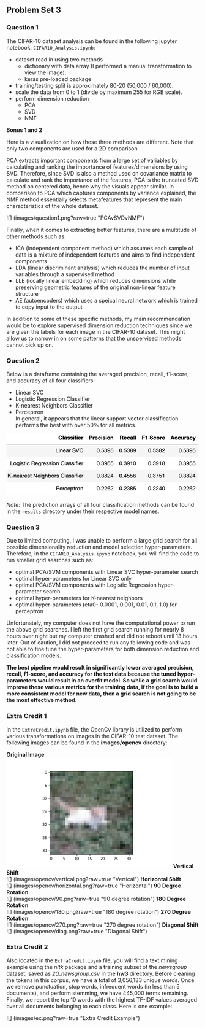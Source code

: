 ## Problem Set 3

### Question 1

The CIFAR-10 dataset analysis can be found in the following jupyter notebook: ```CIFAR10_Analysis.ipynb```:  
- dataset read in using two methods
  - dictionary with data array (I performed a manual transformation to view the image). 
  - keras pre-loaded package
- training/testing split is approximately 80-20 (50,000 / 60,000). 
- scale the data from 0 to 1 (divide by maximum 255 for RGB scale). 
- perform dimension reduction
  - PCA  
  - SVD  
  - NMF  

**Bonus 1 and 2**

Here is a visualization on how these three methods are different. Note that only two components are used for a 2D comparison.  

PCA extracts important components from a large set of variables by calculating and ranking the importance of features/dimensions by using SVD. Therefore, since SVD is also a method used on covariance matrix to calculate and rank the importance of the features, PCA is the truncated SVD method on centered data, hence why the visuals appear similar. In comparison to PCA which captures components by variance explained, the NMF method essentially selects metafeatures that represent the main characteristics of the whole dataset.  

![] (images/question1.png?raw=true "PCAvSVDvNMF")

Finally, when it comes to extracting better features, there are a multitude of other methods such as:  
- ICA (independent component method) which assumes each sample of data is a mixture of independent features and aims to find independent components  
- LDA (linear discriminant analysis) which reduces the number of input variables through a supervised method  
- LLE (locally linear embedding) which reduces dimensions while preserving geometric features of the original non-linear feature structure  
- AE (autoencoders) which uses a speical neural network which is trained to copy input to the output

In addition to some of these specific methods, my main recommendation would be to explore supervised dimension reduction techniques since we are given the labels for each image in the CIFAR-10 dataset. This might allow us to narrow in on some patterns that the unspervised methods cannot pick up on.  

### Question 2

Below is a dataframe containing the averaged precision, recall, f1-score, and accuracy of all four classifiers:  
- Linear SVC
- Logistic Regression Classifier
- K-nearest Neighbors Classifier
- Perceptron  
In general, it appears that the linear support vector classification performs the best with over 50% for all metrics. 

![](images/question2.png?raw=true "VariousMetrics")

*Note*: The prediction arrays of all four classification methods can be found in the ```results``` directory under their respective model names.  

### Question 3

Due to limited computing, I was unable to perform a large grid search for all possible dimensionality reduction and model selection hyper-parameters. Therefore, in the ```CIFAR10_Analysis.ipynb``` notebook, you will find the code to run smaller grid searches such as:   
- optimal PCA/SVM components with Linear SVC hyper-parameter search   
- optimal hyper-parameters for Linear SVC only   
- optimal PCA/SVM components with Logistic Regression hyper-parameter search   
- optimal hyper-parameters for K-nearest neighbors   
- optimal hyper-parameters (eta0- 0.0001, 0.001, 0.01, 0.1, 1.0) for perceptron   

Unfortunately, my computer does not have the computational power to run the above grid searches. I left the first grid search running for nearly 8 hours over night but my computer crashed and did not reboot until 13 hours later. Out of caution, I did not proceed to run any following code and was not able to fine tune the hyper-parameters for both dimension reduction and classification models.

**The best pipeline would result in significantly lower averaged precision, recall, f1-score, and accuracy for the test data because the tuned hyper-parameters would result in an overfit model. So while a grid search would improve these various metrics for the training data, if the goal is to build a more consistent model for new data, then a grid search is not going to be the most effective method.**

### Extra Credit 1

In the ```ExtraCredit.ipynb``` file, the OpenCv library is utilized to perform various transformations on images in the CIFAR-10 test dataset. The following images can be found in the **images/opencv** directory:  

**Original Image**  
![](images/opencv/original.png?raw=true "Original")
**Vertical Shift**  
![] (images/opencv/vertical.png?raw=true "Vertical")
**Horizontal Shift**  
![] (images/opencv/horizontal.png?raw=true "Horizontal")
**90 Degree Rotation**   
![] (images/opencv/90.png?raw=true "90 degree rotation")
**180 Degree Rotation**   
![] (images/opencv/180.png?raw=true "180 degree rotation")
**270 Degree Rotation**   
![] (images/opencv/270.png?raw=true "270 degree rotation")
**Diagonal Shift**   
![] (images/opencv/diag.png?raw=true "Diagonal Shift")

### Extra Credit 2

Also located in the ```ExtraCredit.ipynb``` file, you will find a text mining example using the *nltk* package and a training subset of the *newsgroup* dataset, saved as *20_newsgroup.csv* in the **hw3** directory. Before cleaning the tokens in this corpus, we have a total of 3,056,183 unique words. Once we remove punctuation, stop words, infrequent words (in less than 5 documents), and perform stemming, we have 445,000 terms remaining. Finally, we report the top 10 words with the highest TF-IDF values averaged over all documents belonging to each class. Here is one example:

![] (images/ec.png?raw=true "Extra Credit Example")